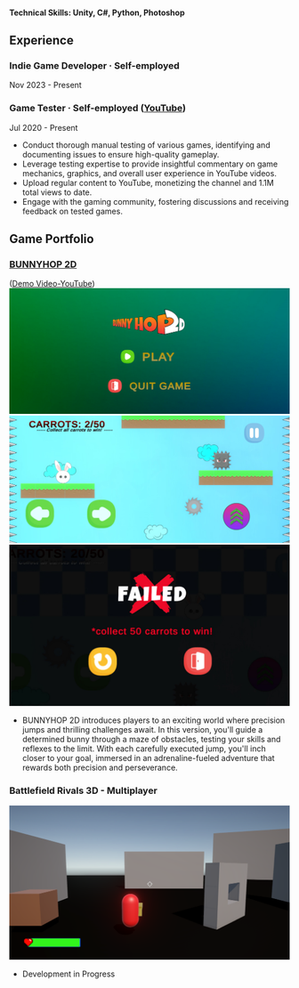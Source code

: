 #### Technical Skills: Unity, C#, Python, Photoshop

## Experience


### Indie Game Developer · Self-employed
Nov 2023 - Present

### Game Tester · Self-employed ([YouTube](https://www.youtube.com/@KostazGaming))
Jul 2020 - Present
- Conduct thorough manual testing of various games, identifying and documenting issues to ensure high-quality gameplay.
- Leverage testing expertise to provide insightful commentary on game mechanics, graphics, and overall user experience in YouTube videos.
- Upload regular content to YouTube, monetizing the channel and 1.1M total views to date.
- Engage with the gaming community, fostering discussions and receiving feedback on tested games.

## Game Portfolio

### [BUNNYHOP 2D](https://play.google.com/store/apps/details?id=com.KostazStudio.BUNNYHOPv2) 
([Demo Video-YouTube](https://youtu.be/ii1MNPhhDBc))
![image](/assets/img/bunnyhop-thumb-menu.png)
![image](/assets/img/bunnyhop_thumb1.jpg)
![image](/assets/img/bunnyhop_gameover.jpeg)
- BUNNYHOP 2D introduces players to an exciting world where precision jumps and thrilling challenges await. In this version, you'll guide a determined bunny through a maze of obstacles, testing your skills and reflexes to the limit. With each carefully executed jump, you'll inch closer to your goal, immersed in an adrenaline-fueled adventure that rewards both precision and perseverance.
    
### Battlefield Rivals 3D - Multiplayer
![image](/assets/img/battlefieldrivals_progress.png)
- Development in Progress
